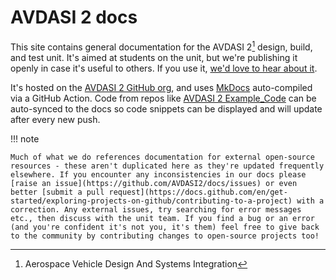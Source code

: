 # AVDASI 2 docs

This site contains general documentation for the AVDASI 2[^1] design, build, and test unit. It's aimed at students on the unit, but we're publishing it openly in case it's useful to others. If you use it, [we'd love to hear about it](mailto:AVDASI2@bristol.ac.uk).

It's hosted on the [AVDASI 2 GitHub org](https://github.com/AVDASI2), and uses [MkDocs](https://www.mkdocs.org) auto-compiled via a GitHub Action. Code from repos like [AVDASI 2 Example_Code](https://github.com/AVDASI2/Example_Code) can be auto-synced to the docs so code snippets can be displayed and will update after every new push.

!!! note

    Much of what we do references documentation for external open-source resources - these aren't duplicated here as they're updated frequently elsewhere. If you encounter any inconsistencies in our docs please [raise an issue](https://github.com/AVDASI2/docs/issues) or even better [submit a pull request](https://docs.github.com/en/get-started/exploring-projects-on-github/contributing-to-a-project) with a correction. Any external issues, try searching for error messages etc., then discuss with the unit team. If you find a bug or an error (and you're confident it's not you, it's them) feel free to give back to the community by contributing changes to open-source projects too!

[^1]: Aerospace Vehicle Design And Systems Integration
